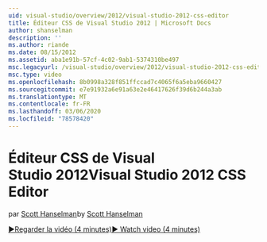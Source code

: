 ```yaml
---
uid: visual-studio/overview/2012/visual-studio-2012-css-editor
title: Éditeur CSS de Visual Studio 2012 | Microsoft Docs
author: shanselman
description: ''
ms.author: riande
ms.date: 08/15/2012
ms.assetid: aba1e91b-57cf-4c02-9ab1-5374310be497
msc.legacyurl: /visual-studio/overview/2012/visual-studio-2012-css-editor
msc.type: video
ms.openlocfilehash: 8b0998a328f851ffccad7c4065f6a5eba9660427
ms.sourcegitcommit: e7e91932a6e91a63e2e46417626f39d6b244a3ab
ms.translationtype: MT
ms.contentlocale: fr-FR
ms.lasthandoff: 03/06/2020
ms.locfileid: "78578420"
---
```

# <a name="visual-studio-2012-css-editor"></a><span data-ttu-id="e439c-102">Éditeur CSS de Visual Studio 2012</span><span class="sxs-lookup"><span data-stu-id="e439c-102">Visual Studio 2012 CSS Editor</span></span>

<span data-ttu-id="e439c-103">par [Scott Hanselman](https://github.com/shanselman)</span><span class="sxs-lookup"><span data-stu-id="e439c-103">by [Scott Hanselman](https://github.com/shanselman)</span></span>

[<span data-ttu-id="e439c-104">&#9654;Regarder la vidéo (4 minutes)</span><span class="sxs-lookup"><span data-stu-id="e439c-104">&#9654; Watch video (4 minutes)</span></span>](https://channel9.msdn.com/Blogs/ASP-NET-Site-Videos/visual-studio-2012-css-editor)
